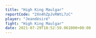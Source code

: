 ```yaml
---
title: "High King Maulgar"
reportCode: "2Xn4hZpJvRWtL7zC"
player: "Jeandésiré"
fight: "High King Maulgar"
date: 2021-07-29T18:52:59.061000+00:00
---
```

